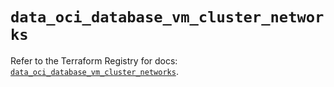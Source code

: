# `data_oci_database_vm_cluster_networks`

Refer to the Terraform Registry for docs: [`data_oci_database_vm_cluster_networks`](https://registry.terraform.io/providers/hashicorp/oci/7.19.0/docs/data-sources/database_vm_cluster_networks).
